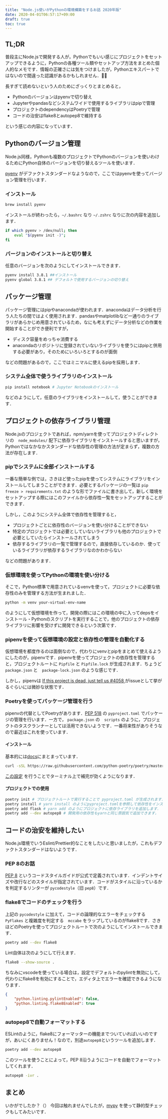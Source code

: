 ```yaml
---
title: "Node.js使いがPythonの環境構築をするお話 2020年版"
date: 2020-04-01T06:57:17+09:00
draft: true
toc: true
---
```


## TL;DR

普段主にNode.jsで開発する人が，Pythonでもいい感じにプロジェクトをセットアップできるように，Pythonの各種ツール類やセットアップ方法をまとめた個人的なメモです．情報の正確さには気をつけましたが，Pythonエキスパートではないので間違った認識があるかもしれません．🙇‍♂️

長すぎて読めないという人のためにざっくりとまとめると，
- Pythonのバージョンはpyenvで切り替え
- Jupyterやpandasなどシステムワイドで使用するライブラリはpipで管理
- プロジェクトのdependencyはPoetryで管理
- コードの治安はflake8とautopep8で維持する

という感じの内容になっています．

## Pythonのバージョン管理

Node.js同様，Pythonも複数のプロジェクトでPythonのバージョンを使いわけるためにPython自体のバージョンを切り替えるツールを使います．

[pyenv](https://github.com/pyenv/pyenv) がデファクトスタンダードなようなので，ここではpyenvを使ってバージョン管理を行います．

### インストール

```bash
brew install pyenv
```

インストールが終わったら，`~/.bashrc` なり `~/.zshrc` なりに次の内容を追加します．

```bash
if which pyenv > /dev/null; then
    eval "$(pyenv init -)";
fi
```

### バージョンのインストールと切り替え

任意のバージョンを次のようにしてインストールできます．　

```bash
pyenv install 3.8.1 ##インストール
pyenv global 3.8.1 ## デフォルトで使用するバージョンの切り替え　
```

## パッケージ管理

パッケージ管理にはpipやanacondaが使われます．anacondaはデータ分析を行う人たちの間ではよく使用されます．pandasやmatplotlibなど一通りのライブラリがあらかじめ用意されているため，なにも考えずにデータ分析などの作業を開始することができ便利ですが，

- ディスク容量をめっちゃ消費する
- anacondaのリポジトリに登録されていないライブラリを使うにはpipと併用する必要があり，そのためにいろいろとするのが面倒

などの問題があるので，ここではミニマルに使えるpipを採用します．

### システム全体で使うライブラリのインストール

```bash
pip install notebook # Jupyter Notebookのインストール
```

などのようにして，任意のライブラリをインストールして，使うことができます．

## プロジェクトの依存ライブラリ管理

Node.jsのプロジェクトであれば，npm/yarnを使ってプロジェクトディレクトリの　`node_modules/` 配下に依存ライブラリをインストールすると思いますが，Pythonではなかなかスタンダードな依存性の管理の方法が定まらず，複数の方法が存在します．

### pipでシステムに全部インストールする

一番な簡単な例では，さきほど使ったpipを使ってシステムにライブラリをインストールしてしまうことができます．必要とするパッケージの一覧は `pip freeze > requirements.txt` のような形でファイルに書き出して，新しく環境をセットアップする際にはこのファイルから依存性一覧をセットアップすることができます．

しかし，このようにシステム全体で依存性を管理すると，
- プロジェクトごとに依存性のバージョンを使い分けることができない
- 特定のプロジェクトでは必要としていないライブラリも他のプロジェクトで必要としていたらインストールされてしまう
- 依存するライブラリの一覧で管理するので，直接依存しているのか．使っているライブラリが依存するライブラリなのかわからない

などの問題があります．

### 仮想環境を使ってPythonの環境を使い分ける

そこで，Python標準で用意されているvenvを使って，プロジェクトに必要な依存性のみを管理する方法が生まれました．

```bash
python -m venv your-virtual-env-name
```

のようにして仮想環境を作って，開発の際にはこの環境の中に入ってdepsをインストール・Pythonのスクリプトを実行することで，他のプロジェクトの依存ライブラリに影響を受けずに開発できるという次第です．

### pipenvを使って仮想環境の設定と依存性の管理を自動化する

仮想環境を都度作るのは面倒なので，代わりにvenvとpipをまとめて使えるようにしたのが，pipenvです．pipenvを使ってプロジェクトの依存性を管理すると，プロジェクトルートに `Pipfile` と `Pipfile.lock` が生成されます．ちょうど `package.json` と　`package-lock.json` のような感じです．

しかし，pipenvは [If this project is dead, just tell us #4058
](https://github.com/pypa/pipenv/issues/4058) がissueとして挙がるぐらいには微妙な状態です．

### Poetryを使ってパッケージ管理を行う

pipenvの代替としてPoetryがあります．[PEP 518](https://www.python.org/dev/peps/pep-0518) の `pyproject.toml` でパッケージの管理を行います．一方で， `package.json` の　`scripts` のように，プロジェクトのタスクランナーとしては活用できないようです．一番将来性がありそうなので最近はこれを使っています．

#### インストール

基本的には[docs](https://python-poetry.org/docs/)にまとまっています．

```bash
curl -sSL https://raw.githubusercontent.com/python-poetry/poetry/master/get-poetry.py | python
```

[この設定](https://github.com/python-poetry/poetry#enable-tab-completion-for-bash-fish-or-zsh) を行うことでターミナル上で補完が効くようになります．

#### プロジェクトでの使用

```bash
poetry init # プロジェクトルートで実行することで pyproject.toml が生成されます．
poetry install # yarn install のようにpyproject.tomlを参照して依存性をインストールします．
poetry add flask # yarn add のようにプロジェクトに依存ライブラリを追加します．
poetry add --dev autopep8 # 開発用の依存性もyarnと同じ雰囲気で追加できます，
```


## コードの治安を維持したい

Node.js環境でいうEslint/Prettier的なことをしたいと思いましたが，これもデファクトスタンダードはないようです．

### PEP 8のお話

[PEP 8](https://www.python.org/dev/peps/pep-0008/) というコードスタイルガイドが公式で定義されています．インデントサイズや改行などのスタイルが指定されています．コードがスタイルに沿っているかを判定するリンターが `pycodestyle`（旧 `pep8`）です．

### flake8でコードのチェックを行う

上記の `pycodestyle` に加えて，コードの論理的なエラーをチェックする `PyFlakes` と複雑度を判定する　`mccabe` をラップしているのがflake8です．さきほどのPoetryを使ってプロジェクトルートで次のようにしてインストールできます．

```bash
poetry add --dev flake8
```

Lint自体は次のようにして行えます．

```bash
flake8 --show-source .
```

ちなみにvscodeを使っている場合は，設定でデフォルトのpylintを無効にして，代わりにflake8を有効にすることで，エディタ上でエラーを確認できるようになります．

```json
{
	"python.linting.pylintEnabled": false,
	"python.linting.flake8Enabled": true
}
```

### autopep8で自動フォーマットする

ESLintのように，flake8にフォーマッターの機能までついていればいいのですが，あいにくありません！なので，別途`autopep8`というツールを追加します．

```bash
poetry add --dev autopep8
```

このツールを使うことによって，PEP 8沿うようにコードを自動でフォーマットしてくれます．

```bash
autopep8 -ivr .
```

## まとめ

いかがでしたか？（） 今回は触れませんでしたが，[mypy](http://mypy-lang.org/) を使って静的型チェックもしてみたいです．
